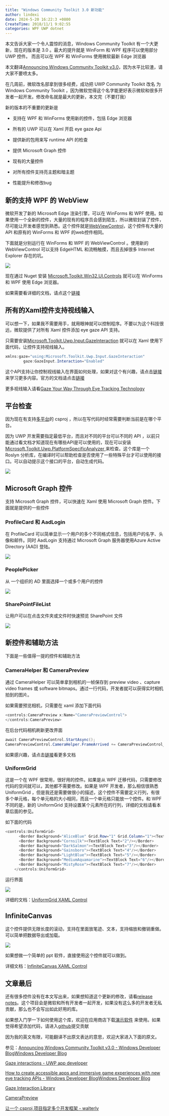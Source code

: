 ```yaml
---
title: "Windows Community Toolkit 3.0 新功能"
author: lindexi
date: 2024-5-20 16:22:3 +0800
CreateTime: 2018/11/1 9:02:55
categories: WPF UWP dotnet
---
```


本文告诉大家一个令人震惊的消息，Windows Community Toolkit 有一个大更新，现在的版本是 3.0 。最大的提升就是 WinForm 和 WPF 程序可以使用部分 UWP 控件。
而且可以在 WPF 和 WinForms 使用微软最新 Edge 浏览器

<!--more-->


<!-- CreateTime:2018/11/1 9:02:55 -->

<!-- 标签：WPF，UWP，dotnet -->

本文翻译[Announcing Windows Community Toolkit v3.0](https://blogs.windows.com/buildingapps/2018/05/30/announcing-windows-community-toolkit-v3-0/#kkTu1mUiPIFADOzj.97 )，因为水平比较渣，请大家不要喷太多。

在几周前，微软改名部拿到很多经费，成功把 UWP Community Toolkit 改名 为 Windows Community Toolkit ，因为微软觉得这个名字能更好表示微软和很多开发者一起开发。修改命名就是最大的更新，本文完（不要打我）

新的版本的不重要的更新是

 - 支持在 WPF 和 WinForms 使用新的控件，包括 Edge 浏览器

 - 所有的 UWP 可以在 Xaml 开启 eye gaze Api

 - 提供新的包用来写 runtime API 的检查

 - 提供 Microsoft Graph 控件

 - 现有的大量控件

 - 对所有控件支持亮主题和暗主题

 - 性能提升和修改bug

## 新的支持 WPF 的 WebView

微软开发了新的 Microsoft Edge 渲染引擎，可以在 WinForms 和 WPF 使用。如果使用一个全新的控件，大量的现有的程序员会感到陌生，所以微软封装了控件，尽可能让开发者感觉到熟悉。这个控件就是[WebViewControl](https://docs.microsoft.com/en-us/uwp/api/windows.web.ui.interop.webviewcontrol )，这个控件有大量的 API 和原有的 WinForms 和 WPF 的web控件相同。

下面就是分别运行在 WinForms 和 WPF 的 WebViewControl 。使用新的 WebViewControl 可以支持 EdgeHTML 和流畅触摸，而且去掉很多 Internet Explorer 存在的坑。

<!-- ![](image/Windows Community Toolkit 3.0 新功能/Windows Community Toolkit 3.0 新功能0.png) -->

![](http://image.acmx.xyz/lindexi%2F2018531191028975.jpg)

现在通过 Nuget 安装 [Microsoft.Toolkit.Win32.UI.Controls](https://www.nuget.org/packages/Microsoft.Toolkit.Win32.UI.Controls/ ) 就可以在 WinForms 和 WPF 使用 Edge 浏览器。

如果需要看详细的文档，请点这个[链接](https://docs.microsoft.com/windows/uwpcommunitytoolkit/controls/webview )

## 所有的Xaml控件支持视线输入

可以想一下，如果我不需要用手，就用眼神就可以控制程序。不要以为这个科技很远，微软提供了对所有 Xaml 控件添加 eye gaze API 支持。

只需要安装[Microsoft.Toolkit.Uwp.Input.GazeInteraction](https://www.nuget.org/packages/Microsoft.Toolkit.Uwp.Input.GazeInteraction/) 就可以在 Xaml 使用下面代码，让控件支持视线输入。

```csharp
xmlns:gaze="using:Microsoft.Toolkit.Uwp.Input.GazeInteraction"
        gaze:GazeInput.Interaction="Enabled"
```

这个API支持让你控制视线输入在界面如何处理，如果对这个有兴趣，请点击[链接](https://aka.ms/eyetrackingforwindows )来学习更多内容。官方的文档请点击[链接](https://docs.microsoft.com/en-us/windows/uwpcommunitytoolkit/gaze/gazeinteractionlibrary )

更多视线输入请看[Gaze Your Way Through Eye Tracking Technology](https://www.iqsdirectory.com/resources/gaze-your-way-through-eye-tracking-technology/ )

## 平台检查

因为现在有支持[多平台](https://walterlv.github.io/post/configure-projects-to-target-multiple-platforms.html )的 csproj ，所以在写代码时经常需要判断当前是在哪个平台。

因为 UWP 开发需要指定最低平台，而且对不同的平台可以不同的 API ，以前只能通过看文档才知道现在有哪些API是可以使用的，现在可以安装[Microsoft.Toolkit.Uwp.PlatformSpecificAnalyzer ](https://www.nuget.org/packages/Microsoft.Toolkit.Uwp.PlatformSpecificAnalyzer )来检查。这个库是一个 Roslyn 分析库，在编译时可以帮助检查是否使用了一些特殊平台才可以使用的接口。可以自动提示这个接口的平台，自动生成代码。

<!-- ![](image/Windows Community Toolkit 3.0 新功能/Windows Community Toolkit 3.0 新功能1.png) -->

![](http://image.acmx.xyz/lindexi%2F20185311925337786.jpg)

## Microsoft Graph 控件

支持 Microsoft Graph 控件，可以快速在 Xaml 使用 Microsoft Graph 控件。下面就是提供的一些控件

### ProfileCard 和 AadLogin

在 ProfileCard 可以简单显示一个用户的多个不同格式信息，包括用户的名字、头像和邮件。同时 AadLogin 支持通过 Microsoft Graph 服务器使用Azure Active Directory (AAD) 登陆。

<!-- ![](image/Windows Community Toolkit 3.0 新功能/Windows Community Toolkit 3.0 新功能2.png) -->

![](http://image.acmx.xyz/lindexi%2F20185311930215405.jpg)

### PeoplePicker

从 一个组织的 AD 里面选择一个或多个用户的控件

<!-- ![](image/Windows Community Toolkit 3.0 新功能/Windows Community Toolkit 3.0 新功能3.png) -->
![](http://image.acmx.xyz/lindexi%2F20185311931523872.jpg)

### SharePointFileList

让用户可以在点击文件夹或文件时快速预览 SharePoint 文件

<!-- ![](image/Windows Community Toolkit 3.0 新功能/Windows Community Toolkit 3.0 新功能4.png) -->

![](http://image.acmx.xyz/lindexi%2F20185311933125111.jpg)

## 新控件和辅助方法

下面是一些值得一提的控件和辅助方法

### CameraHelper 和 CameraPreview

通过 CameraHelper 可以简单拿到相机的一帧保存到 preview video 、capture video frames 或  software bitmaps。通过一行代码，开发者就可以获得实时相机拍到的图片。

如果需要预览相机，只需要在 xaml 添加下面代码

```csharp
<controls:CameraPreview x:Name="CameraPreviewControl">  
</controls:CameraPreview>   

```

在后台代码相机刷新更改界面

```csharp
await CameraPreviewControl.StartAsync();
CameraPreviewControl.CameraHelper.FrameArrived += CameraPreviewControl_FrameArrived;
```

如果感兴趣，请点击[链接](https://docs.microsoft.com/en-us/windows/uwpcommunitytoolkit/controls/camerapreview )看更多文档

### UniformGrid

这是一个在 WPF 很常用，很好用的控件。如果是从 WPF 迁移代码，只需要修改代码的空间就可以，其他都不需要修改。如果是 WPF 开发者，那么相信很熟悉 UniformGrid ，但是我还是需要做很小的描述，这个控件不需要定义行列，有很多个单元格，每个单元格的大小相同，而且一个单元格只能放一个控件。和 WPF 不同的是，新的 UniformGrid 支持设置某个元素所在的行列，详细的文档请看本章后面的参见。

如下面的代码

```csharp
<controls:UniformGrid>
      <Border Background="AliceBlue" Grid.Row="1" Grid.Column="1"><TextBlock Text="1"/></Border>
      <Border Background="Cornsilk"><TextBlock Text="2"/></Border>
      <Border Background="DarkSalmon"><TextBlock Text="3"/></Border>
      <Border Background="Gainsboro"><TextBlock Text="4"/></Border>
      <Border Background="LightBlue"><TextBlock Text="5"/></Border>
      <Border Background="MediumAquamarine"><TextBlock Text="6"/></Border>
      <Border Background="MistyRose"><TextBlock Text="7"/></Border>
    </controls:UniformGrid>
```

运行界面

<!-- ![](image/Windows Community Toolkit 3.0 新功能/Windows Community Toolkit 3.0 新功能5.png) -->

![](http://image.acmx.xyz/lindexi%2F20185311940413508.jpg)

详细的文档：[UniformGrid XAML Control](https://docs.microsoft.com/en-us/windows/uwpcommunitytoolkit/controls/uniformgrid )

## InfiniteCanvas

这个控件提供无限长度的滚动，支持在里面放笔迹、文本，支持缩放和撤销重做。可以简单把数据导出或加载。

<!-- ![](image/Windows Community Toolkit 3.0 新功能/Windows Community Toolkit 3.0 新功能6.png) -->

![](http://image.acmx.xyz/lindexi%2F20185311940413508.jpg)

如果想做一个简单的 ppt 软件，直接使用这个控件就可以做到。

详细文档：[InfiniteCanvas XAML Control](https://docs.microsoft.com/en-us/windows/uwpcommunitytoolkit/controls/infinitecanvas )

## 文章最后

还有很多控件没有在本文写出来，如果想知道这个更新的修改，请看[release notes](https://github.com/Microsoft/WindowsCommunityToolkit/releases )。这个项目会是微软和所有开发者一起开发，如果没有这么多的开发者无私贡献，那么也不会写出如此好用的库。

如果想入门学一下如何使用这个库，欢迎在应用商店下载[演示软件](https://www.microsoft.com/store/apps/9NBLGGH4TLCQ?cid=blogpost) 来使用。如果觉得希望添加代码，请进入[github](https://github.com/Microsoft/WindowsCommunityToolkit )提交贡献

因为我的英文有限，可能翻译不出原文表达的意思，欢迎大家进入下面的原文。


参见：[Announcing Windows Community Toolkit v3.0 - Windows Developer BlogWindows Developer Blog](https://blogs.windows.com/buildingapps/2018/05/30/announcing-windows-community-toolkit-v3-0/#kkTu1mUiPIFADOzj.97 )

[Gaze interactions - UWP app developer](https://docs.microsoft.com/en-us/windows/uwp/design/input/gaze-interactions )

[How to create accessible apps and immersive game experiences with new eye tracking APIs - Windows Developer BlogWindows Developer Blog](https://blogs.windows.com/buildingapps/2018/05/08/how-to-create-accessible-apps-and-immersive-game-experiences-with-new-eye-tracking-apis/ )

[Gaze Interaction Library ](https://docs.microsoft.com/en-us/windows/uwpcommunitytoolkit/gaze/gazeinteractionlibrary )

[CameraPreview ](https://docs.microsoft.com/en-us/windows/uwpcommunitytoolkit/controls/camerapreview )

[让一个 csproj 项目指定多个开发框架 - walterlv](https://walterlv.github.io/post/configure-projects-to-target-multiple-platforms.html )

